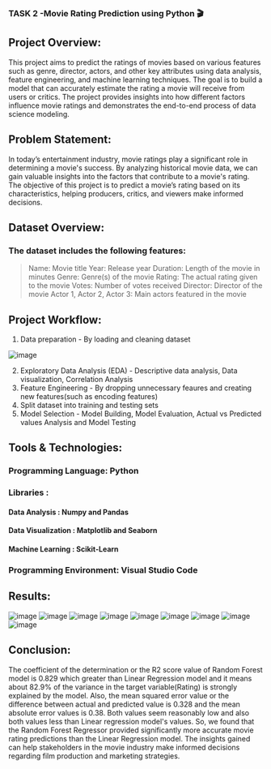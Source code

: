 ### TASK 2 -Movie Rating Prediction using Python 🎬

## Project Overview: 

This project aims to predict the ratings of movies based on various features such as genre, director, actors, and other key attributes using data analysis, feature engineering, and machine learning techniques. The goal is to build a model that can accurately estimate the rating a movie will receive from users or critics. The project provides insights into how different factors influence movie ratings and demonstrates the end-to-end process of data science modeling.

## Problem Statement:

In today’s entertainment industry, movie ratings play a significant role in determining a movie's success. By analyzing historical movie data, we can gain valuable insights into the factors that contribute to a movie's rating. The objective of this project is to predict a movie’s rating based on its characteristics, helping producers, critics, and viewers make informed decisions.

## Dataset Overview:

### The dataset includes the following features:

> Name: Movie title
> Year: Release year
> Duration: Length of the movie in minutes
> Genre: Genre(s) of the movie
> Rating: The actual rating given to the movie
> Votes: Number of votes received
> Director: Director of the movie
> Actor 1, Actor 2, Actor 3: Main actors featured in the movie

## Project Workflow:

1. Data preparation - By loading and cleaning dataset
   
![image](https://github.com/user-attachments/assets/c29b776a-fcb4-4296-9f2b-2f4711fd5600)

2. Exploratory Data Analysis (EDA) - Descriptive data analysis, Data visualization, Correlation Analysis
3. Feature Engineering - By dropping unnecessary feaures and creating new features(such as encoding features)
4. Split dataset into training and testing sets
5. Model Selection - Model Building, Model Evaluation, Actual vs Predicted values Analysis and Model Testing

## Tools & Technologies:

### Programming Language: Python 
### Libraries :
#### Data Analysis : Numpy and Pandas
#### Data Visualization : Matplotlib and Seaborn
#### Machine Learning : Scikit-Learn
### Programming Environment: Visual Studio Code

## Results: 
![image](https://github.com/user-attachments/assets/5ef0bf7e-aa9b-4b3a-bd25-78540d591838) 
![image](https://github.com/user-attachments/assets/9ee3cd03-48e9-412f-91ff-39522c3d295f)
![image](https://github.com/user-attachments/assets/0e69cc00-6257-43e0-ab35-97cbbef78162)
![image](https://github.com/user-attachments/assets/23d2dc15-b8c6-4f7e-8871-816b0d195ddf)
![image](https://github.com/user-attachments/assets/d22fb88b-fbc4-453f-b973-be4ec0edd611)
![image](https://github.com/user-attachments/assets/ddf79c51-8504-4800-9ded-22baca72a78d)
![image](https://github.com/user-attachments/assets/79f62295-160e-4f91-9771-a145cedc8936)
![image](https://github.com/user-attachments/assets/a1116767-6e69-41c5-bf83-fe2311cacced)
![image](https://github.com/user-attachments/assets/74a2c42c-bbf7-4dc9-a6f7-1cdf6d0978c0)

## Conclusion: 
The coefficient of the determination or the R2 score value of Random Forest model is 0.829 which greater than Linear Regression model and it means about 82.9% of the variance in the target variable(Rating) is strongly explained by the model. Also, the mean squared error value or the difference between actual and predicted value is 0.328 and the mean absolute error values is 0.38. Both values seem reasonably low and also both values less than Linear regression model's values. 
So, we found that the Random Forest Regressor provided significantly more accurate movie rating predictions than the Linear Regression model. 
The insights gained can help stakeholders in the movie industry make informed decisions regarding film production and marketing strategies.
